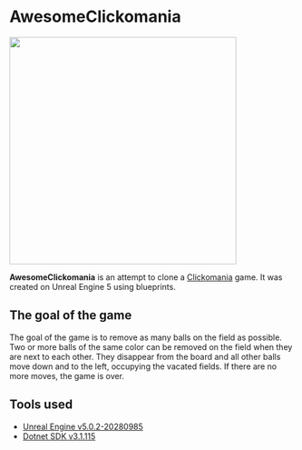 # AwesomeClickomania

<img width="400" src="src/game.gif">

**AwesomeClickomania** is an attempt to clone a [Clickomania](https://www.clickomania.ch/click/ClassicClick.html) game. It was created on Unreal Engine 5 using blueprints.

## The goal of the game

The goal of the game is to remove as many balls on the field as possible. Two or more balls of the same color can be removed on the field when they are next to each other. They disappear from the board and all other balls move down and to the left, occupying the vacated fields. If there are no more moves, the game is over.

## Tools used

* [Unreal Engine v5.0.2-20280985](https://www.unrealengine.com/en-US/download)
* [Dotnet SDK v3.1.115](https://dotnet.microsoft.com/en-us/download/dotnet/3.1)
